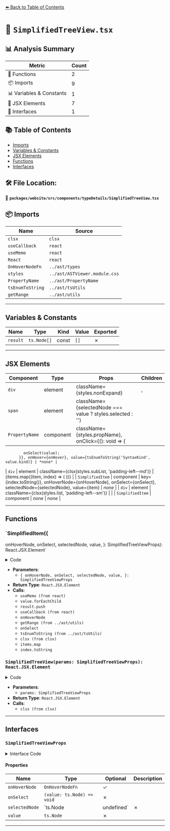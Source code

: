 [⬅️ Back to Table of Contents](../../../../../index.md)

# 📄 `SimplifiedTreeView.tsx`

## 📊 Analysis Summary

| Metric | Count |
|--------|-------|
| 🔧 Functions | 2 |
| 📦 Imports | 9 |
| 📊 Variables & Constants | 1 |
| 💠 JSX Elements | 7 |
| 📐 Interfaces | 1 |

## 📚 Table of Contents

- [Imports](#imports)
- [Variables & Constants](#variables-constants)
- [JSX Elements](#jsx-elements)
- [Functions](#functions)
- [Interfaces](#interfaces)

## 🛠️ File Location:
📂 **`packages/website/src/components/typeDetails/SimplifiedTreeView.tsx`**

## 📦 Imports

| Name | Source |
|------|--------|
| `clsx` | `clsx` |
| `useCallback` | `react` |
| `useMemo` | `react` |
| `React` | `react` |
| `OnHoverNodeFn` | `../ast/types` |
| `styles` | `../ast/ASTViewer.module.css` |
| `PropertyName` | `../ast/PropertyName` |
| `tsEnumToString` | `../ast/tsUtils` |
| `getRange` | `../ast/utils` |


---

## Variables & Constants

| Name | Type | Kind | Value | Exported |
|------|------|------|-------|----------|
| `result` | `ts.Node[]` | const | `[]` | ✗ |


---

## JSX Elements

| Component | Type | Props | Children |
|-----------|------|-------|----------|
| `div` | element | className={styles.nonExpand} | <span>, <div> |
| `span` | element | className={selectedNode === value ? styles.selected : ''} | <PropertyName> |
| `PropertyName` | component | className={styles.propName}, onClick={(): void => {
            onSelect(value);
          }}, onHover={onHover}, value={tsEnumToString('SyntaxKind', value.kind)} | *none* |
| `div` | element | className={clsx(styles.subList, 'padding-left--md')} | {items.map((item, index) => (
          <SimplifiedItem
            key={index.toString()}
            onHoverNode={onHoverNode}
            onSelect={onSelect}
            selectedNode={selectedNode}
            value={item}
          />
        ))} |
| `SimplifiedItem` | component | key={index.toString()}, onHoverNode={onHoverNode}, onSelect={onSelect}, selectedNode={selectedNode}, value={item} | *none* |
| `div` | element | className={clsx(styles.list, 'padding-left--sm')} | <SimplifiedItem> |
| `SimplifiedItem` | component | *none* | *none* |


---

## Functions

### `SimplifiedItem({
  onHoverNode,
  onSelect,
  selectedNode,
  value,
}: SimplifiedTreeViewProps): React.JSX.Element`

<details><summary>Code</summary>

```ts
function SimplifiedItem({
  onHoverNode,
  onSelect,
  selectedNode,
  value,
}: SimplifiedTreeViewProps): React.JSX.Element {
  const items = useMemo(() => {
    const result: ts.Node[] = [];
    value.forEachChild(child => {
      result.push(child);
    });
    return result;
  }, [value]);

  const onHover = useCallback(
    (v: boolean) => {
      if (onHoverNode) {
        return onHoverNode(v ? getRange(value, 'tsNode') : undefined);
      }
    },
    [onHoverNode, value],
  );

  return (
    <div className={styles.nonExpand}>
      <span className={selectedNode === value ? styles.selected : ''}>
        <PropertyName
          className={styles.propName}
          onClick={(): void => {
            onSelect(value);
          }}
          onHover={onHover}
          value={tsEnumToString('SyntaxKind', value.kind)}
        />
      </span>

      <div className={clsx(styles.subList, 'padding-left--md')}>
        {items.map((item, index) => (
          <SimplifiedItem
            key={index.toString()}
            onHoverNode={onHoverNode}
            onSelect={onSelect}
            selectedNode={selectedNode}
            value={item}
          />
        ))}
      </div>
    </div>
  );
}
```
</details>

- **Parameters**:
  - `{
  onHoverNode,
  onSelect,
  selectedNode,
  value,
}: SimplifiedTreeViewProps`
- **Return Type**: `React.JSX.Element`
- **Calls**:
  - `useMemo (from react)`
  - `value.forEachChild`
  - `result.push`
  - `useCallback (from react)`
  - `onHoverNode`
  - `getRange (from ../ast/utils)`
  - `onSelect`
  - `tsEnumToString (from ../ast/tsUtils)`
  - `clsx (from clsx)`
  - `items.map`
  - `index.toString`
### `SimplifiedTreeView(params: SimplifiedTreeViewProps): React.JSX.Element`

<details><summary>Code</summary>

```ts
export function SimplifiedTreeView(
  params: SimplifiedTreeViewProps,
): React.JSX.Element {
  return (
    <div className={clsx(styles.list, 'padding-left--sm')}>
      <SimplifiedItem {...params} />
    </div>
  );
}
```
</details>

- **Parameters**:
  - `params: SimplifiedTreeViewProps`
- **Return Type**: `React.JSX.Element`
- **Calls**:
  - `clsx (from clsx)`

---

## Interfaces

### `SimplifiedTreeViewProps`

<details><summary>Interface Code</summary>

```ts
export interface SimplifiedTreeViewProps {
  readonly onHoverNode?: OnHoverNodeFn;
  readonly onSelect: (value: ts.Node) => void;
  readonly selectedNode: ts.Node | undefined;
  readonly value: ts.Node;
}
```
</details>

#### Properties

| Name | Type | Optional | Description |
|------|------|----------|-------------|
| `onHoverNode` | `OnHoverNodeFn` | ✓ |  |
| `onSelect` | `(value: ts.Node) => void` | ✗ |  |
| `selectedNode` | `ts.Node | undefined` | ✗ |  |
| `value` | `ts.Node` | ✗ |  |


---